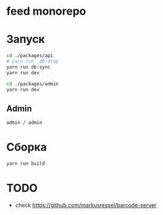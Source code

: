 # feed monorepo

# Запуск

```bash
cd ./packages/api
# yarn run _db:drop
yarn run db:sync
yarn run dev
```

```bash
cd ./packages/admin
yarn run dev
```

## Admin

```bash
admin / admin
```

# Сборка

```bash
yarn run build
```

# TODO
- check https://github.com/markusressel/barcode-server
